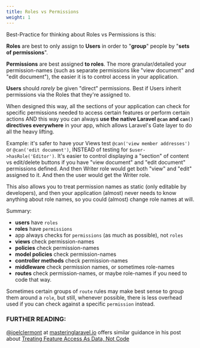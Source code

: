 ```yaml
---
title: Roles vs Permissions
weight: 1
---
```


Best-Practice for thinking about Roles vs Permissions is this:

**Roles** are best to only assign to **Users** in order to "**group**" people by "**sets of permissions**".

**Permissions** are best assigned **to roles**. 
The more granular/detailed your permission-names (such as separate permissions like "view document" and "edit document"), the easier it is to control access in your application.

**Users** should *rarely* be given "direct" permissions. Best if Users inherit permissions via the Roles that they're assigned to.

When designed this way, all the sections of your application can check for specific permissions needed to access certain features or perform certain actions AND this way you can always **use the native Laravel `@can` and `can()` directives everywhere** in your app, which allows Laravel's Gate layer to do all the heavy lifting.  

Example: it's safer to have your Views test `@can('view member addresses')` or `@can('edit document')`, INSTEAD of testing for `$user->hasRole('Editor')`. It's easier to control displaying a "section" of content vs edit/delete buttons if you have "view document" and "edit document" permissions defined. And then Writer role would get both "view" and "edit" assigned to it. And then the user would get the Writer role.

This also allows you to treat permission names as static (only editable by developers), and then your application (almost) never needs to know anything about role names, so you could (almost) change role names at will.

Summary:
- **users** have `roles`
- **roles** have `permissions`
- app always checks for `permissions` (as much as possible), not `roles`
- **views** check permission-names
- **policies** check permission-names
- **model policies** check permission-names
- **controller methods** check permission-names
- **middleware** check permission names, or sometimes role-names
- **routes** check permission-names, or maybe role-names if you need to code that way.

Sometimes certain groups of `route` rules may make best sense to group them around a `role`, but still, whenever possible, there is less overhead used if you can check against a specific `permission` instead.


### FURTHER READING:

[@joelclermont](https://github.com/joelclermont) at [masteringlaravel.io](https://masteringlaravel.io/daily) offers similar guidance in his post about [Treating Feature Access As Data, Not Code](https://masteringlaravel.io/daily/2025-01-09-treat-feature-access-as-data-not-code)
